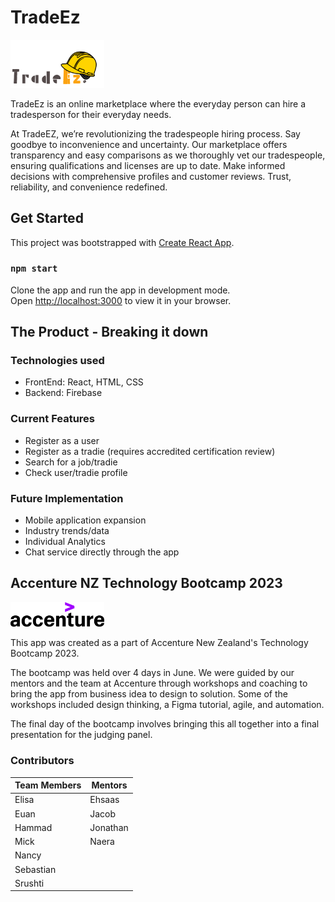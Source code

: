 # TradeEz

<img src="accenture-trade-ez\src\assets\TradeEz-logo-dark.png" alt="TradeEz-logo" width="150">

TradeEz is an online marketplace where the everyday person can hire a tradesperson for their everyday needs.

At TradeEZ, we’re revolutionizing the tradespeople hiring process. Say goodbye to inconvenience and uncertainty. Our marketplace offers transparency and easy comparisons as we thoroughly vet our tradespeople, ensuring qualifications and licenses are up to date. Make informed decisions with comprehensive profiles and customer reviews. Trust, reliability, and convenience redefined.

## Get Started

This project was bootstrapped with [Create React App](https://github.com/facebook/create-react-app).

### `npm start`

Clone the app and run the app in development mode.\
Open [http://localhost:3000](http://localhost:3000) to view it in your browser.

## The Product - Breaking it down

### Technologies used

- FrontEnd: React, HTML, CSS
- Backend: Firebase

### Current Features

- Register as a user
- Register as a tradie (requires accredited certification review)
- Search for a job/tradie
- Check user/tradie profile

### Future Implementation

- Mobile application expansion
- Industry trends/data
- Individual Analytics
- Chat service directly through the app

## Accenture NZ Technology Bootcamp 2023

<img src="accenture-trade-ez\src\assets\Accenture-black-logo.png" alt="Accenture-logo" width="150"/>

This app was created as a part of Accenture New Zealand's Technology Bootcamp 2023.

The bootcamp was held over 4 days in June. We were guided by our mentors and the team at Accenture through workshops and coaching to bring the app from business idea to design to solution. Some of the workshops included design thinking, a Figma tutorial, agile, and automation.

The final day of the bootcamp involves bringing this all together into a final presentation for the judging panel.

### Contributors

| Team Members | Mentors  |
| ------------ | -------- |
| Elisa        | Ehsaas   |
| Euan         | Jacob    |
| Hammad       | Jonathan |
| Mick         | Naera    |
| Nancy        |
| Sebastian    |
| Srushti      |
